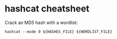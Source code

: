 # hashcat cheatsheet

Crack an MD5 hash with a wordlist:

```
hashcat --mode 0 ${HASHES_FILE} ${WORDLIST_FILE}
```
